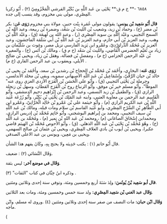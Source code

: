 ٦٨٥٨ -** خ م ق:** يَحْيَى بن عَبد اللَّهِ بن بُكَيْر القرشي الْمَخْزُومِيّ (٢) ، أَبُو زكريا المِصْرِي، مولى بني مخزوم، وقد ينسب إلى جده.

**قال أَبُو سَعِيد بْن يونس:** يقولون مولى عُمَرة بِنْت حنين، مولاة بني مخزوم.**رَوَى عَن:** بكر بْن مضر (خ) ، وحماد بْن زيد، وشعيب بْن الليث بْن سَعْد، وضمرة بْن ربيعة، وعبد الله بْن السمح التجيبي، وعَبْد اللَّهِ بن سويد المِصْرِي (ر) ، وعبد الله بن لَهِيعَة (ق) ، وعَبْد اللَّهِ بْن وهب، وعبد العزيز بْن أَبي حازم، وعبد العزيز بْن عَبد اللَّهِ بْن أَبي سَلَمَة الماجشون، وعبد العزيز بْن مُحَمَّد الدَّراوَرْدِيّ، وعَمْرو ابن يَزِيد الفارسي نزيل مصر، وغوث بن سُلَيْمان بن زياد بن نُعَيْم الحضرمي الْقَاضِي، والليث بْن سَعْد (خ م ق) ، ومالك بْن أَنَس (خ) ، والمغيرة بْن عَبْد الرحمن الحزامي (خ م) ، ومفضل بْن فضالة، وهقل بْن زياد، ويحيى بْن صَالِح الأيلي، ويعقوب بن عبد الرحمن القاري (خ م) .

**رَوَى عَنه:** البخاري، وأَحْمَد بْن مُحَمَّد بْن الحجاج بْن رشدين بْن سعد، وأَحْمَد بْن يحيى بْن خالد بْن حيان الرَّقِّيّ، وإِسْمَاعِيل بْن عَبد اللَّهِ الأصبهاني سمويه، وبقي بْن مخلد الأندلسي، وحرملة بْن يَحْيَى التجيبي (ق) ، وأَبُو علي الْحَسَن بْن الْفَرَج الأزدي الغزي روى عنه" الموطأ"، وأَبُو مسلم خير بْن موفق، وأَبُو الزنباع روح بْن الْفَرَج القطان، وسهل بْن زنجلة الرازي (ق) ، والطفيل بْن زيد النسفي، وعبد الرحمن بْن إِبْرَاهِيم دحيم الدمشقي، وأَبُو الْقَاسِم عبد الرحمن بن معاوية العتبي، وابنه عَبد المَلِك بْن يَحْيَى بْن بُكَيْر، وأَبُو زُرْعَة عُبَيد اللَّهِ بْن عبد الكريم الرازي (م) ، وأَبُو خيثمة علي بْن عَمْرو بْن خَالِد الْحَرَّانِيّ، وعَمْرو ابن أَبي الطَّاهِرِ بْنِ السَّرْحِ المِصْرِي، وأبو عُبَيد القاسم بْن سلام ومات قبله، ومالك بْن عَبد اللَّهِ بْنِ سيف التجيبي، ومحمد بن إبراهيم البوشجني، وأَبُو حَاتِم مُحَمَّد بْن إدريس الرازي، ومحمدابن إِسْحَاقَ الصاغاني (م) ، ومحمد بْن عَبد الله بْن نمير (م) ، ومُحَمَّد بن عَبد اللَّهِ (خ) ، وهُوَ مُحَمَّد بْن يَحْيَى بْن عَبد اللَّهِ الذهلي. (ق) ، وأَبُو الأَحوص مُحَمَّد بْن الهيثم قاضي عكبرا، ويحيى بْن أيوب بْن بادي العلاف المِصْرِي، ويحيى بْن عثمان بْن صالح السهمي، ويحيى بن مَعِين، ويونس بن عبد الاعلى الصدفي.

قال أَبُو حاتم (١) : يكتب حَدِيثه ولا يحتج بِهِ، وكَانَ يفهم هذا الشأن.

وَقَال النَّسَائي (٢) : ضعيف.

**وَقَال في موضع آخر:** ليس بثقة.

وذكره ابنُ حِبَّان في كتاب "الثقات" (٣) .

**قال أبو سَعِيد بْنُ يُونُسَ:** ولِدَ سَنَةَ أربع وخمسين ومئة، وتوفي سنة إحدى وثلاثين ومئتين.

**وَقَال عبد الغني بْن سَعِيد المِصْرِي:** ولد سنة خمس وخمسين ومئة، ومات بعد الثلاثين.

**وَقَال ابْن حبان:** مات النصف من صفر سنة إحدى وثلاثين ومئتين (٤) .وروى له مسلم، وابْن ماجه.

(